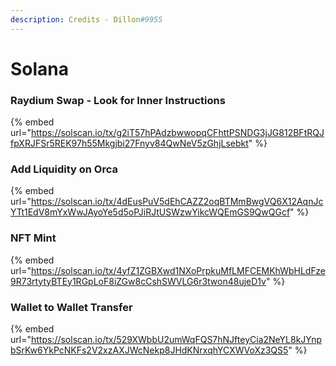 ```yaml
---
description: Credits - Dillon#9955
---
```


# Solana

### Raydium Swap - Look for Inner Instructions

{% embed url="https://solscan.io/tx/g2iT57hPAdzbwwopqCFhttPSNDG3jJG812BFtRQJfpXRJFSr5REK97h55Mkgjbi27Fnyv84QwNeV5zGhjLsebkt" %}

### Add Liquidity on Orca

{% embed url="https://solscan.io/tx/4dEusPuV5dEhCAZZ2oqBTMmBwgVQ6X12AqnJcYTt1EdV8mYxWwJAyoYe5d5oPJiRJtUSWzwYikcWQEmGS9QwQGcf" %}

### NFT Mint

{% embed url="https://solscan.io/tx/4yfZ1ZGBXwd1NXoPrpkuMfLMFCEMKhWbHLdFze9R73rtytyBTEy1RGpLoF8iZGw8cCshSWVLG6r3twon48ujeD1v" %}

### Wallet to Wallet Transfer

{% embed url="https://solscan.io/tx/529XWbbU2umWqFQS7hNJfteyCia2NeYL8kJYnpbSrKw6YkPcNKFs2V2xzAXJWcNekp8JHdKNrxqhYCXWVoXz3QS5" %}
